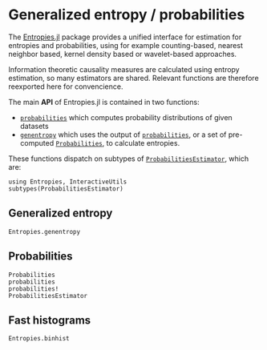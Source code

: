 # Generalized entropy / probabilities

The [Entropies.jl](https://github.com/JuliaDynamics/Entropies.jl) package provides a unified interface for estimation for entropies and probabilities, using for example counting-based, nearest neighbor based, kernel density based or wavelet-based approaches.

Information theoretic causality measures are calculated using entropy estimation, so many
estimators are shared. Relevant functions are therefore reexported here for convencience.

The main **API** of Entropies.jl is contained in two functions:

* [`probabilities`](@ref) which computes probability distributions of given datasets
* [`genentropy`](@ref) which uses the output of [`probabilities`](@ref), or a set of
    pre-computed [`Probabilities`](@ref), to calculate entropies.

These functions dispatch on subtypes of [`ProbabilitiesEstimator`](@ref), which are:

```@example
using Entropies, InteractiveUtils
subtypes(ProbabilitiesEstimator)
```

## Generalized entropy

```@docs
Entropies.genentropy
```

## Probabilities

```@docs
Probabilities
probabilities
probabilities!
ProbabilitiesEstimator
```

## Fast histograms

```@docs
Entropies.binhist
```
